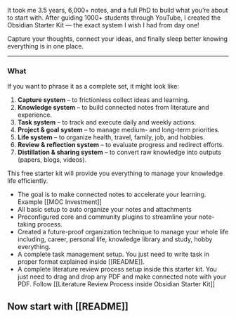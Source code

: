 It took me 3.5 years, 6,000+ notes, and a full PhD to build what you’re about to start with. After guiding 1000+ students through YouTube, I created the Obsidian Starter Kit — the exact system I wish I had from day one!

Capture your thoughts, connect your ideas, and finally sleep better knowing everything is in one place.

---
### What 
If you want to phrase it as a complete set, it might look like:
1. **Capture system** – to frictionless collect ideas and learning.
2. **Knowledge system** – to build connected notes from literature and experience.
3. **Task system** – to track and execute daily and weekly actions.
4. **Project & goal system** – to manage medium- and long-term priorities.
5. **Life system** – to organize health, travel, family, job, and hobbies.
6. **Review & reflection system** – to evaluate progress and redirect efforts.
7. **Distillation & sharing system** – to convert raw knowledge into outputs (papers, blogs, videos).

This free starter kit will provide you everything to manage your knowledge life efficiently.

- The goal is to make connected notes to accelerate your learning. Example [[MOC Investment]]
- All basic setup to auto organize your notes and attachments 
- Preconfigured core and community plugins to streamline your note-taking process. 
-  Created a future-proof organization technique to manage your whole life including, career, personal life, knowledge library and study, hobby everything. 
- A complete task management setup. You just need to write task in proper format explained inside [[README]]. 
- A complete literature review process setup inside this starter kit. You just need to drag and drop any PDF and make connected note with your PDF. Follow [[Literature Review Process inside Obsidian Starter Kit]]



## Now start with [[README]]